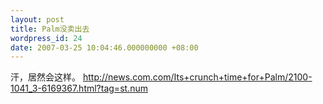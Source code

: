 ```yaml
---
layout: post
title: Palm没卖出去
wordpress_id: 24
date: 2007-03-25 10:04:46.000000000 +08:00
---
```

汗，居然会这样。
http://news.com.com/Its+crunch+time+for+Palm/2100-1041_3-6169367.html?tag=st.num
